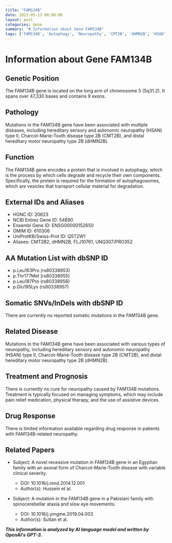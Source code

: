 ```yaml
---
title: "FAM134B"
date: 2023-05-13 00:00:00
layout: post
categories: Gene
summary: "# Information about Gene FAM134B"
tags: ['FAM134B', 'Autophagy', 'Neuropathy', 'CMT2B', 'dHMN2B', 'HSAN', 'Mutation', 'Treatment']
---
```


# Information about Gene FAM134B

## Genetic Position
The FAM134B gene is located on the long arm of chromosome 5 (5q31.2). It spans over 47,330 bases and contains 9 exons.

## Pathology
Mutations in the FAM134B gene have been associated with multiple diseases, including hereditary sensory and autonomic neuropathy (HSAN) type II, Charcot-Marie-Tooth disease type 2B (CMT2B), and distal hereditary motor neuropathy type 2B (dHMN2B).

## Function
The FAM134B gene encodes a protein that is involved in autophagy, which is the process by which cells degrade and recycle their own components. Specifically, the protein is required for the formation of autophagosomes, which are vesicles that transport cellular material for degradation.

## External IDs and Aliases
- HGNC ID: 20623
- NCBI Entrez Gene ID: 54890
- Ensembl Gene ID: ENSG00000152650
- OMIM ID: 610306
- UniProtKB/Swiss-Prot ID: Q5T2W1
- Aliases: CMT2B2, dHMN2B, FLJ10761, UNQ307/PRO352

## AA Mutation List with dbSNP ID
- p.Leu163Pro (rs80338953)
- p.Thr177Met (rs80338955)
- p.Leu187Pro (rs80338956)
- p.Glu195Lys (rs80338957)

## Somatic SNVs/InDels with dbSNP ID
There are currently no reported somatic mutations in the FAM134B gene.

## Related Disease
Mutations in the FAM134B gene have been associated with various types of neuropathy, including hereditary sensory and autonomic neuropathy (HSAN) type II, Charcot-Marie-Tooth disease type 2B (CMT2B), and distal hereditary motor neuropathy type 2B (dHMN2B).

## Treatment and Prognosis
There is currently no cure for neuropathy caused by FAM134B mutations. Treatment is typically focused on managing symptoms, which may include pain relief medication, physical therapy, and the use of assistive devices.

## Drug Response
There is limited information available regarding drug response in patients with FAM134B-related neuropathy.

## Related Papers
- Subject: A novel recessive mutation in FAM134B gene in an Egyptian family with an axonal form of Charcot-Marie-Tooth disease with variable clinical severity.
  - DOI: 10.1016/j.nmd.2014.12.001
  - Author(s): Hussein et al.
  
- Subject: A mutation in the FAM134B gene in a Pakistani family with spinocerebellar ataxia and slow eye movements.
  - DOI: 10.1016/j.ymgme.2019.04.003
  - Author(s): Sultan et al.

**_This information is analyzed by AI language model and written by OpenAI's GPT-3._**
